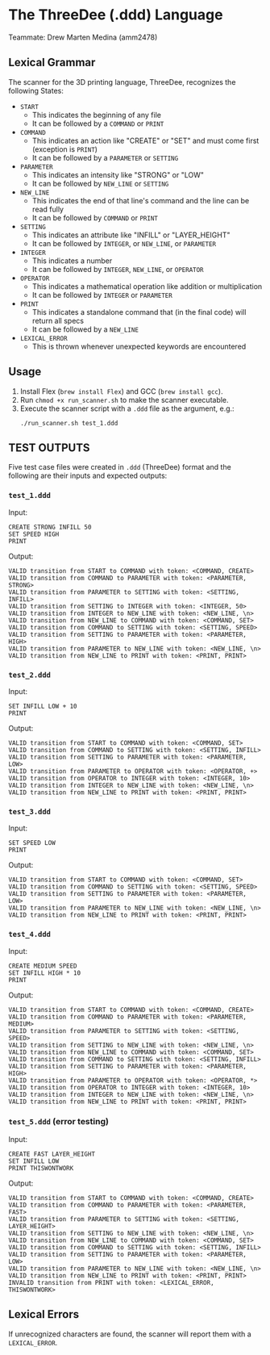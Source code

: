# The ThreeDee (.ddd) Language
Teammate: Drew Marten Medina (amm2478)

## Lexical Grammar
The scanner for the 3D printing language, ThreeDee, recognizes the following States:
- `START`
  - This indicates the beginning of any file
  - It can be followed by a `COMMAND` or `PRINT`
- `COMMAND`
  - This indicates an action like "CREATE" or "SET" and must come first (exception is `PRINT`)
  - It can be followed by a `PARAMETER` or `SETTING`
- `PARAMETER`
  - This indicates an intensity like "STRONG" or "LOW"
  - It can be followed by `NEW_LINE` or `SETTING`
- `NEW_LINE`
  - This indicates the end of that line's command and the line can be read fully
  - It can be followed by `COMMAND` or `PRINT`
- `SETTING`
  - This indicates an attribute like "INFILL" or "LAYER_HEIGHT"
  - It can be followed by `INTEGER`, or `NEW_LINE`, or `PARAMETER`
- `INTEGER`
  - This indicates a number
  - It can be followed by `INTEGER`, `NEW_LINE`, or `OPERATOR`
- `OPERATOR`
  - This indicates a mathematical operation like addition or multiplication
  - It can be followed by `INTEGER` or `PARAMETER`
- `PRINT`
  - This indicates a standalone command that (in the final code) will return all specs
  - It can be followed by a `NEW_LINE`
- `LEXICAL_ERROR`
  - This is thrown whenever unexpected keywords are encountered

## Usage
1. Install Flex (`brew install Flex`) and GCC (`brew install gcc`).
2. Run `chmod +x run_scanner.sh` to make the scanner executable.
3. Execute the scanner script with a `.ddd` file as the argument, e.g.:
   ```
   ./run_scanner.sh test_1.ddd
   ```

## TEST OUTPUTS
Five test case files were created in `.ddd` (ThreeDee) format and the following are their inputs and expected outputs:

### `test_1.ddd`
Input:
```
CREATE STRONG INFILL 50
SET SPEED HIGH
PRINT
```
Output:
```
VALID transition from START to COMMAND with token: <COMMAND, CREATE>
VALID transition from COMMAND to PARAMETER with token: <PARAMETER, STRONG>
VALID transition from PARAMETER to SETTING with token: <SETTING, INFILL>
VALID transition from SETTING to INTEGER with token: <INTEGER, 50>
VALID transition from INTEGER to NEW_LINE with token: <NEW_LINE, \n>
VALID transition from NEW_LINE to COMMAND with token: <COMMAND, SET>
VALID transition from COMMAND to SETTING with token: <SETTING, SPEED>
VALID transition from SETTING to PARAMETER with token: <PARAMETER, HIGH>
VALID transition from PARAMETER to NEW_LINE with token: <NEW_LINE, \n>
VALID transition from NEW_LINE to PRINT with token: <PRINT, PRINT>
```

### `test_2.ddd`
Input:
```
SET INFILL LOW + 10
PRINT
```
Output:
```
VALID transition from START to COMMAND with token: <COMMAND, SET>
VALID transition from COMMAND to SETTING with token: <SETTING, INFILL>
VALID transition from SETTING to PARAMETER with token: <PARAMETER, LOW>
VALID transition from PARAMETER to OPERATOR with token: <OPERATOR, +>
VALID transition from OPERATOR to INTEGER with token: <INTEGER, 10>
VALID transition from INTEGER to NEW_LINE with token: <NEW_LINE, \n>
VALID transition from NEW_LINE to PRINT with token: <PRINT, PRINT>
```

### `test_3.ddd`
Input:
```
SET SPEED LOW
PRINT
```
Output:
```
VALID transition from START to COMMAND with token: <COMMAND, SET>
VALID transition from COMMAND to SETTING with token: <SETTING, SPEED>
VALID transition from SETTING to PARAMETER with token: <PARAMETER, LOW>
VALID transition from PARAMETER to NEW_LINE with token: <NEW_LINE, \n>
VALID transition from NEW_LINE to PRINT with token: <PRINT, PRINT>
```

### `test_4.ddd`
Input:
```
CREATE MEDIUM SPEED
SET INFILL HIGH * 10
PRINT
```
Output:
```
VALID transition from START to COMMAND with token: <COMMAND, CREATE>
VALID transition from COMMAND to PARAMETER with token: <PARAMETER, MEDIUM>
VALID transition from PARAMETER to SETTING with token: <SETTING, SPEED>
VALID transition from SETTING to NEW_LINE with token: <NEW_LINE, \n>
VALID transition from NEW_LINE to COMMAND with token: <COMMAND, SET>
VALID transition from COMMAND to SETTING with token: <SETTING, INFILL>
VALID transition from SETTING to PARAMETER with token: <PARAMETER, HIGH>
VALID transition from PARAMETER to OPERATOR with token: <OPERATOR, *>
VALID transition from OPERATOR to INTEGER with token: <INTEGER, 10>
VALID transition from INTEGER to NEW_LINE with token: <NEW_LINE, \n>
VALID transition from NEW_LINE to PRINT with token: <PRINT, PRINT>
```

### `test_5.ddd` (error testing)
Input:
```
CREATE FAST LAYER_HEIGHT
SET INFILL LOW
PRINT THISWONTWORK
```
Output:
```
VALID transition from START to COMMAND with token: <COMMAND, CREATE>
VALID transition from COMMAND to PARAMETER with token: <PARAMETER, FAST>
VALID transition from PARAMETER to SETTING with token: <SETTING, LAYER_HEIGHT>
VALID transition from SETTING to NEW_LINE with token: <NEW_LINE, \n>
VALID transition from NEW_LINE to COMMAND with token: <COMMAND, SET>
VALID transition from COMMAND to SETTING with token: <SETTING, INFILL>
VALID transition from SETTING to PARAMETER with token: <PARAMETER, LOW>
VALID transition from PARAMETER to NEW_LINE with token: <NEW_LINE, \n>
VALID transition from NEW_LINE to PRINT with token: <PRINT, PRINT>
INVALID transition from PRINT with token: <LEXICAL_ERROR, THISWONTWORK>
```

## Lexical Errors
If unrecognized characters are found, the scanner will report them with a `LEXICAL_ERROR`.
